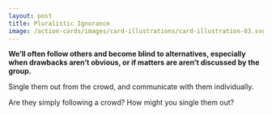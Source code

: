 ```yaml
---
layout: post
title: Pluralistic Ignorance
image: /action-cards/images/card-illustrations/card-illustration-03.svg
---
```


**We’ll often follow others and become blind to alternatives, especially when drawbacks aren’t obvious, or if matters are aren’t discussed by the group.**

Single them out from the crowd, and communicate with them individually.

Are they simply following a crowd? How might you single them out?